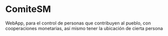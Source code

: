 # ComiteSM
WebApp, para el control de personas que contribuyen al pueblo, con cooperaciones monetarias, así mismo tener la ubicación de cierta persona
